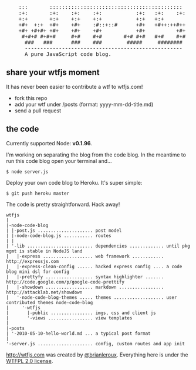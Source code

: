 <pre>    
    :::       ::::::::::::::::::::::::::::::::::::::::::: 
    :+:       :+:    :+:    :+:           :+:   :+:    :+:
    +:+       +:+    +:+    +:+           +:+   +:+       
    +#+  +:+  +#+    +#+    :#::+::#      +#+   +#++:++#++
    +#+ +#+#+ +#+    +#+    +#+           +#+          +#+
     #+#+# #+#+#     #+#    #+#       #+# #+#   #+#    #+#
      ###   ###      ###    ###        #####     ######## 
      ---------------------------------------------------
      A pure JavaScript code blog. 
</pre>    


share your wtfjs moment
---

It has never been easier to contribute a wtf to wtfjs.com!

- fork this repo
- add your wtf under /posts (format: yyyy-mm-dd-title.md)
- send a pull request

the code
---

Currently supported Node: **v0.1.96**.

I'm working on separating the blog from the code blog. In the meantime to run this code blog open your terminal and...    
    
    $ node server.js
    
Deploy your own code blog to Heroku. It's super simple:

    $ git push heroku master

The code is pretty straightforward. Hack away!

    wtfjs
    |
    |-node-code-blog
    | |-post.js ..................... post model
    | |-node-code-blog.js ........... routes
    | |
    | '-lib ......................... dependencies ............. until pkg mgmt is stable in NodeJS land
    |   |-express ................... web framework ............ http://expressjs.com
    |   |-express-clean-config ...... hacked express config .... a code blog mini dsl for config
    |   |-prettyfy .................. syntax highlighter ....... http://code.google.com/p/google-code-prettify
    |   |-showdown .................. markdown ................. http://attacklab.net/showdown 
    |   '-node-code-blog-themes ..... themes ................... user contributed themes node-code-blog
    |     '-wtfjs
    |       |-public ................ imgs, css and client js  
    |       '-views ................. view templates
    |
    |-posts
    | '-2010-05-10-hello-world.md ... a typical post format
    |
    '-server.js ..................... config, custom routes and app init
    
http://wtfjs.com was created by [@brianleroux](http://twitter.com/brianleroux). Everything here is under the [WTFPL 2.0 license](http://wtfjs.com/license).